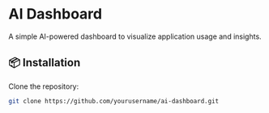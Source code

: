# AI Dashboard  

A simple AI-powered dashboard to visualize application usage and insights.

## 📦 Installation  

Clone the repository:  
```bash
git clone https://github.com/yourusername/ai-dashboard.git


